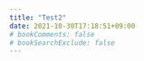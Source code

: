 ```yaml
---
title: "Test2"
date: 2021-10-30T17:18:51+09:00
# bookComments: false
# bookSearchExclude: false
---
```

